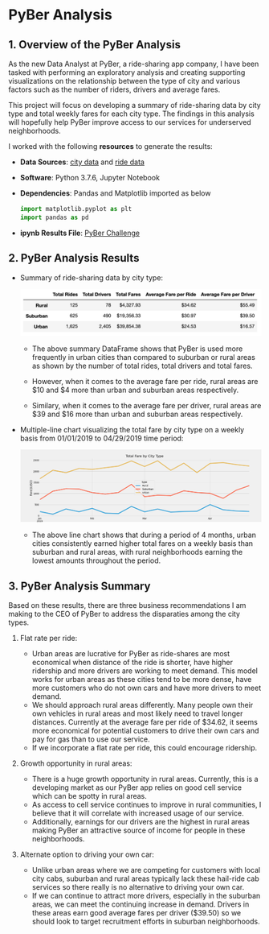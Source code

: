 # **PyBer Analysis**

## **1. Overview of the PyBer Analysis**

As the new Data Analyst at PyBer, a ride-sharing app company, I have been tasked with performing an exploratory analysis and creating supporting visualizations on the relationship between the type of city and various factors such as the number of riders, drivers and average fares.

This project will focus on developing a summary of ride-sharing data by city type and total weekly fares for each city type.  The findings in this analysis will hopefully help PyBer improve access to our services for underserved neighborhoods.

I worked with the following **resources** to generate the results:
- **Data Sources**: [city data](Resources/city_data.csv) and [ride data](Resources/ride_data.csv)
- **Software**: Python 3.7.6, Jupyter Notebook
- **Dependencies**: Pandas and Matplotlib imported as below

    ```python
    import matplotlib.pyplot as plt
    import pandas as pd
    ```
- **ipynb Results File**: [PyBer Challenge](PyBer_Challenge.ipynb)

## **2. PyBer Analysis Results**
- Summary of ride-sharing data by city type:

    ![pyber_summary_df.png](Images/pyber_summary_df.png)

    - The above summary DataFrame shows that PyBer is used more frequently in urban cities than compared to suburban or rural areas as shown by the number of total rides, total drivers and total fares. 

    - However, when it comes to the average fare per ride, rural areas are $10 and $4 more than urban and suburban areas respectively.  

    - Similary, when it comes to the average fare per driver, rural areas are $39 and $16 more than urban and suburban areas respectively.

- Multiple-line chart visualizing the total fare by city type on a weekly basis from 01/01/2019 to 04/29/2019 time period:

    ![PyBer_fare_summary.png](analysis/PyBer_fare_summary.png)

    - The above line chart shows that during a period of 4 months, urban cities consistently earned higher total fares on a weekly basis than suburban and rural areas, with rural neighborhoods earning the lowest amounts throughout the period.

## **3. PyBer Analysis Summary**

Based on these results, there are three business recommendations I am making to the CEO of PyBer to address the disparaties among the city types.

1. Flat rate per ride:
    - Urban areas are lucrative for PyBer as ride-shares are most economical when distance of the ride is shorter, have higher ridership and more drivers are working to meet demand.  This model works for urban areas as these cities tend to be more dense, have more customers who do not own cars and have more drivers to meet demand.  
    - We should approach rural areas differently.  Many people own their own vehicles in rural areas and most likely need to travel longer distances.  Currently at the average fare per ride of $34.62, it seems more economical for potential customers to drive their own cars and pay for gas than to use our service.  
    - If we incorporate a flat rate per ride, this could encourage ridership.

2. Growth opportunity in rural areas:
    - There is a huge growth opportunity in rural areas.  Currently, this is a developing market as our PyBer app relies on good cell service which can be spotty in rural areas.  
    - As access to cell service continues to improve in rural communities, I believe that it will correlate with increased usage of our service.
    - Additionally, earnings for our drivers are the highest in rural areas making PyBer an attractive source of income for people in these neighborhoods.  
    
3. Alternate option to driving your own car:
    - Unlike urban areas where we are competing for customers with local city cabs, suburban and rural areas typically lack these hail-ride cab services so there really is no alternative to driving your own car.  
    - If we can continue to attract more drivers, especially in the suburban areas, we can meet the continuing increase in demand.  Drivers in these areas earn good average fares per driver ($39.50) so we should look to target recruitment efforts in suburban neighborhoods.
